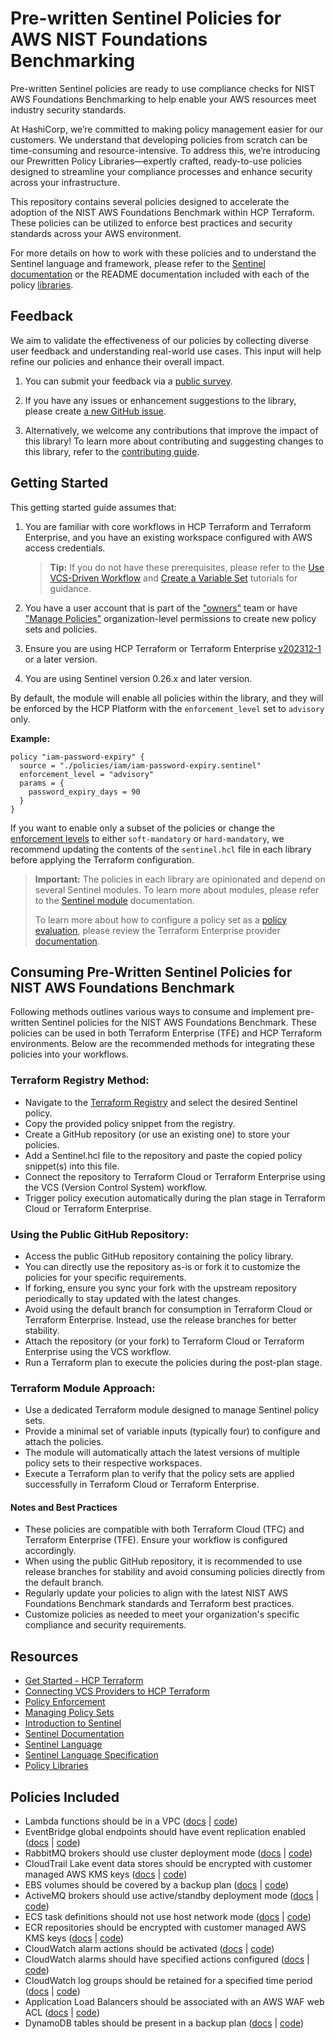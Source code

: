 # Pre-written Sentinel Policies for AWS NIST Foundations Benchmarking

Pre-written Sentinel policies are ready to use compliance checks for NIST AWS Foundations Benchmarking to help enable your AWS resources meet industry security standards.

At HashiCorp, we’re committed to making policy management easier for our customers. We understand that developing policies from scratch can be time-consuming and resource-intensive. To address this, we’re introducing our Prewritten Policy Libraries—expertly crafted, ready-to-use policies designed to streamline your compliance processes and enhance security across your infrastructure.

This repository contains several policies designed to accelerate the adoption of the NIST AWS Foundations Benchmark within HCP Terraform. These policies can be utilized to enforce best practices and security standards across your AWS environment.

For more details on how to work with these policies and to understand the Sentinel language and framework, please refer to the [Sentinel documentation](https://developer.hashicorp.com/sentinel/) or the README documentation included with each of the policy [libraries](https://github.com/hashicorp/policy-library-NIST-Policy-Set-for-AWS-Terraform/blob/main/docs/policies).

## Feedback

We aim to validate the effectiveness of our policies by collecting diverse user feedback and understanding real-world use cases. This input will help refine our policies and enhance their overall impact.

1. You can submit your feedback via a [public survey](https://docs.google.com/forms/d/e/1FAIpQLScswwLMaVaRuYRGJzDjNiycwM4BUa_gAIsAE_zOPdgyFeLXCA/viewform).

2. If you have any issues or enhancement suggestions to the library, please create [a new GitHub issue](https://github.com/hashicorp/policy-library-NIST-Policy-Set-for-AWS-Terraform/issues/new).

3. Alternatively, we welcome any contributions that improve the impact of this library! To learn more about contributing and suggesting changes to this library, refer to the [contributing guide](https://github.com/hashicorp/policy-library-NIST-Policy-Set-for-AWS-Terraform/blob/main/CONTRIBUTING.md).

## Getting Started

This getting started guide assumes that:

1. You are familiar with core workflows in HCP Terraform and Terraform Enterprise, and you have an existing workspace configured with AWS access credentials.

   > **Tip:** If you do not have these prerequisites, please refer to the [Use VCS-Driven Workflow](https://developer.hashicorp.com/terraform/tutorials/cloud-get-started/cloud-vcs-change) and [Create a Variable Set](https://developer.hashicorp.com/terraform/tutorials/cloud-get-started/cloud-create-variable-set) tutorials for guidance.

2. You have a user account that is part of the ["owners"](https://developer.hashicorp.com/terraform/cloud-docs/users-teams-organizations/permissions#organization-owners) team or have ["Manage Policies"](https://developer.hashicorp.com/terraform/cloud-docs/users-teams-organizations/permissions#manage-policies) organization-level permissions to create new policy sets and policies.

3. Ensure you are using HCP Terraform or Terraform Enterprise [v202312-1](https://developer.hashicorp.com/terraform/enterprise/releases/2023/v202312-1) or a later version.

4. You are using Sentinel version 0.26.x and later version.

By default, the module will enable all policies within the library, and they will be enforced by the HCP Platform with the `enforcement_level` set to `advisory` only.

**Example:**

```
policy "iam-password-expiry" {
  source = "./policies/iam/iam-password-expiry.sentinel"
  enforcement_level = "advisory"
  params = {
    password_expiry_days = 90
  }
}
```

If you want to enable only a subset of the policies or change the [enforcement levels](https://developer.hashicorp.com/sentinel/docs/concepts/enforcement-levels) to either `soft-mandatory` or `hard-mandatory`, we recommend updating the contents of the `sentinel.hcl` file in each library before applying the Terraform configuration.

> **Important:**
> The policies in each library are opinionated and depend on several Sentinel modules. To learn more about modules, please refer to the [Sentinel module](https://developer.hashicorp.com/sentinel/docs/extending/modules) documentation.
>
> To learn more about how to configure a policy set as a [policy evaluation](https://developer.hashicorp.com/terraform/cloud-docs/policy-enforcement/manage-policy-sets#policy-evaluations), please review the Terraform Enterprise provider [documentation](https://registry.terraform.io/providers/hashicorp/tfe/latest/docs/resources/policy_set#agent_enabled).

## Consuming Pre-Written Sentinel Policies for NIST AWS Foundations Benchmark

Following methods outlines various ways to consume and implement pre-written Sentinel policies for the NIST AWS Foundations Benchmark. These policies can be used in both Terraform Enterprise (TFE) and HCP Terraform environments. Below are the recommended methods for integrating these policies into your workflows.

### Terraform Registry Method:

- Navigate to the [Terraform Registry](https://registry.terraform.io/browse/policies) and select the desired Sentinel policy.
- Copy the provided policy snippet from the registry.
- Create a GitHub repository (or use an existing one) to store your policies.
- Add a Sentinel.hcl file to the repository and paste the copied policy snippet(s) into this file.
- Connect the repository to Terraform Cloud or Terraform Enterprise using the VCS (Version Control System) workflow.
- Trigger policy execution automatically during the plan stage in Terraform Cloud or Terraform Enterprise.

### Using the Public GitHub Repository:

- Access the public GitHub repository containing the policy library.
- You can directly use the repository as-is or fork it to customize the policies for your specific requirements.
- If forking, ensure you sync your fork with the upstream repository periodically to stay updated with the latest changes.
- Avoid using the default branch for consumption in Terraform Cloud or Terraform Enterprise. Instead, use the release branches for better stability.
- Attach the repository (or your fork) to Terraform Cloud or Terraform Enterprise using the VCS workflow.
- Run a Terraform plan to execute the policies during the post-plan stage.

### Terraform Module Approach:

- Use a dedicated Terraform module designed to manage Sentinel policy sets.
- Provide a minimal set of variable inputs (typically four) to configure and attach the policies.
- The module will automatically attach the latest versions of multiple policy sets to their respective workspaces.
- Execute a Terraform plan to verify that the policy sets are applied successfully in Terraform Cloud or Terraform Enterprise.

#### Notes and Best Practices

- These policies are compatible with both Terraform Cloud (TFC) and Terraform Enterprise (TFE). Ensure your workflow is configured accordingly.
- When using the public GitHub repository, it is recommended to use release branches for stability and avoid consuming policies directly from the default branch.
- Regularly update your policies to align with the latest NIST AWS Foundations Benchmark standards and Terraform best practices.
- Customize policies as needed to meet your organization's specific compliance and security requirements.

## Resources

- [Get Started - HCP Terraform](https://developer.hashicorp.com/terraform/tutorials/cloud-get-started)
- [Connecting VCS Providers to HCP Terraform](https://developer.hashicorp.com/terraform/cloud-docs/vcs)
- [Policy Enforcement](https://developer.hashicorp.com/terraform/cloud-docs/policy-enforcement)
- [Managing Policy Sets](https://developer.hashicorp.com/terraform/cloud-docs/policy-enforcement/manage-policy-sets)
- [Introduction to Sentinel](https://developer.hashicorp.com/sentinel/intro/what)
- [Sentinel Documentation](https://developer.hashicorp.com/sentinel/docs)
- [Sentinel Language](https://developer.hashicorp.com/sentinel/docs/language/)
- [Sentinel Language Specification](https://developer.hashicorp.com/sentinel/docs/language/spec)
- [Policy Libraries](https://registry.terraform.io/browse/policies)

## Policies Included

- Lambda functions should be in a VPC ([docs](https://github.com/hashicorp/policy-library-nist-policy-set-for-aws-terraform/blob/main/docs/policies/lambda-functions-should-be-in-a-vpc.md) | [code](https://github.com/hashicorp/policy-library-nist-policy-set-for-aws-terraform/blob/main/policies/lambda/lambda-functions-should-be-in-a-vpc.sentinel))
- EventBridge global endpoints should have event replication enabled ([docs](https://github.com/hashicorp/policy-library-nist-policy-set-for-aws-terraform/blob/main/docs/policies/eventbridge-global-endpoints-should-have-event-replication-enabled.md) | [code](https://github.com/hashicorp/policy-library-nist-policy-set-for-aws-terraform/blob/main/policies/eventbridge/eventbridge-global-endpoints-should-have-event-replication-enabled.sentinel))
- RabbitMQ brokers should use cluster deployment mode ([docs](https://github.com/hashicorp/policy-library-nist-policy-set-for-aws-terraform/blob/main/docs/policies/rabbitmq-brokers-should-use-cluster-deployment-mode.md) | [code](https://github.com/hashicorp/policy-library-nist-policy-set-for-aws-terraform/blob/main/policies/mq/rabbitmq-brokers-should-use-cluster-deployment-mode.sentinel))
- CloudTrail Lake event data stores should be encrypted with customer managed AWS KMS keys ([docs](https://github.com/hashicorp/policy-library-nist-policy-set-for-aws-terraform/blob/main/docs/policies/cloudtrail-lake-event-data-stores-should-be-encrypted-with-customer-managed-aws-kms-keys.md) | [code](https://github.com/hashicorp/policy-library-nist-policy-set-for-aws-terraform/blob/main/policies/cloudtrail/cloudtrail-lake-event-data-stores-should-be-encrypted-with-customer-managed-aws-kms-keys.sentinel))
- EBS volumes should be covered by a backup plan ([docs](https://github.com/hashicorp/policy-library-nist-policy-set-for-aws-terraform/blob/main/docs/policies/ebs-volumes-should-be-in-a-backup-plan.md) | [code](https://github.com/hashicorp/policy-library-nist-policy-set-for-aws-terraform/blob/main/policies/ec2/ebs-volumes-should-be-in-a-backup-plan.sentinel))
- ActiveMQ brokers should use active/standby deployment mode ([docs](https://github.com/hashicorp/policy-library-nist-policy-set-for-aws-terraform/blob/main/docs/policies/activemq-brokers-should-use-active-standby-deployment-mode.md) | [code](https://github.com/hashicorp/policy-library-nist-policy-set-for-aws-terraform/blob/main/policies/mq/activemq-brokers-should-use-active-standby-deployment-mode.sentinel))
- ECS task definitions should not use host network mode ([docs](https://github.com/hashicorp/policy-library-nist-policy-set-for-aws-terraform/blob/main/docs/policies/ecs-task-definitions-should-not-use-host-network-mode.md) | [code](https://github.com/hashicorp/policy-library-nist-policy-set-for-aws-terraform/blob/main/policies/ecs/ecs-task-definitions-should-not-use-host-network-mode.sentinel))
- ECR repositories should be encrypted with customer managed AWS KMS keys ([docs](https://github.com/hashicorp/policy-library-nist-policy-set-for-aws-terraform/blob/main/docs/policies/ecr-repositories-should-be-encrypted-with-customer-managed-aws-kms-keys.md) | [code](https://github.com/hashicorp/policy-library-nist-policy-set-for-aws-terraform/blob/main/policies/ecr/ecr-repositories-should-be-encrypted-with-customer-managed-aws-kms-keys.sentinel))
- CloudWatch alarm actions should be activated ([docs](https://github.com/hashicorp/policy-library-nist-policy-set-for-aws-terraform/blob/main/docs/policies/cloudwatch-alarm-actions-should-be-enabled.md) | [code](https://github.com/hashicorp/policy-library-nist-policy-set-for-aws-terraform/blob/main/policies/cloudwatch/cloudwatch-alarm-actions-should-be-enabled.sentinel))
- CloudWatch alarms should have specified actions configured ([docs](https://github.com/hashicorp/policy-library-nist-policy-set-for-aws-terraform/blob/main/docs/policies/cloudwatch-alarms-should-have-specified-actions-configured.md) | [code](https://github.com/hashicorp/policy-library-nist-policy-set-for-aws-terraform/blob/main/policies/cloudwatch/cloudwatch-alarms-should-have-specified-actions-configured.sentinel))
- CloudWatch log groups should be retained for a specified time period ([docs](https://github.com/hashicorp/policy-library-nist-policy-set-for-aws-terraform/blob/main/docs/policies/cloudwatch-log-groups-should-be-retained-for-a-specified-time-period.md) | [code](https://github.com/hashicorp/policy-library-nist-policy-set-for-aws-terraform/blob/main/policies/cloudwatch/cloudwatch-log-groups-should-be-retained-for-a-specified-time-period.sentinel))
- Application Load Balancers should be associated with an AWS WAF web ACL ([docs](https://github.com/hashicorp/policy-library-nist-policy-set-for-aws-terraform/blob/main/docs/policies/application-load-balancers-should-be-associated-with-an-aws-waf-web-acl.md) | [code](https://github.com/hashicorp/policy-library-nist-policy-set-for-aws-terraform/blob/main/policies/elb/application-load-balancers-should-be-associated-with-an-aws-waf-web-acl.sentinel))
- DynamoDB tables should be present in a backup plan ([docs](https://github.com/hashicorp/policy-library-nist-policy-set-for-aws-terraform/blob/main/docs/policies/dynamodb-tables-should-be-present-in-a-backup-plan.md) | [code](https://github.com/hashicorp/policy-library-nist-policy-set-for-aws-terraform/blob/main/policies/dynamo-db/dynamodb-tables-should-be-present-in-a-backup-plan.sentinel))
